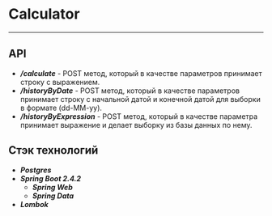 # Calculator
***
## API
* ***/calculate*** - POST метод, который в качестве параметров принимает строку с выражением. 
* ***/historyByDate*** - POST метод, который в качестве параметров принимает строку с начальной датой и конечной датой для выборки в формате (dd-MM-yy). 
* ***/historyByExpression*** - POST метод, который в качестве параметра принимает выражение и делает выборку из базы данных по нему.

## Стэк технологий
- ***Postgres*** 
- ***Spring Boot 2.4.2*** 
  - ***Spring Web***
  - ***Spring Data***
- ***Lombok***



